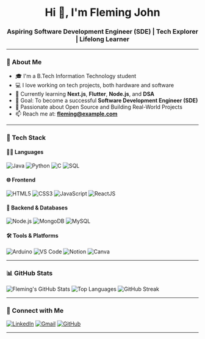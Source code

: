 <h1 align="center">Hi 👋, I'm Fleming John</h1>
<h3 align="center">Aspiring Software Development Engineer (SDE) | Tech Explorer | Lifelong Learner</h3>

---

### 💫 About Me
- 🎓 I'm a B.Tech Information Technology student  
- 💻 I love working on tech projects, both hardware and software  
- 🚀 Currently learning **Next.js**, **Flutter**, **Node.js**, and **DSA**  
- 🎯 Goal: To become a successful **Software Development Engineer (SDE)**  
- 🧠 Passionate about Open Source and Building Real-World Projects  
- 📫 Reach me at: **fleming@example.com**

---

### 💼 Tech Stack

#### 👨‍💻 Languages
![Java](https://img.shields.io/badge/Java-ED8B00?style=for-the-badge&logo=java&logoColor=white)
![Python](https://img.shields.io/badge/Python-14354C?style=for-the-badge&logo=python&logoColor=white)
![C](https://img.shields.io/badge/C-00599C?style=for-the-badge&logo=c&logoColor=white)
![SQL](https://img.shields.io/badge/SQL-336791?style=for-the-badge&logo=postgresql&logoColor=white)

#### 🌐 Frontend
![HTML5](https://img.shields.io/badge/HTML5-E34F26?style=for-the-badge&logo=html5&logoColor=white)
![CSS3](https://img.shields.io/badge/CSS3-1572B6?style=for-the-badge&logo=css3&logoColor=white)
![JavaScript](https://img.shields.io/badge/JavaScript-F7DF1E?style=for-the-badge&logo=javascript&logoColor=black)
![ReactJS](https://img.shields.io/badge/React-20232A?style=for-the-badge&logo=react&logoColor=61DAFB)

#### 🧰 Backend & Databases
![Node.js](https://img.shields.io/badge/Node.js-339933?style=for-the-badge&logo=nodedotjs&logoColor=white)
![MongoDB](https://img.shields.io/badge/MongoDB-4EA94B?style=for-the-badge&logo=mongodb&logoColor=white)
![MySQL](https://img.shields.io/badge/MySQL-005C84?style=for-the-badge&logo=mysql&logoColor=white)

#### 🛠️ Tools & Platforms
![Arduino](https://img.shields.io/badge/Arduino-00979D?style=for-the-badge&logo=arduino&logoColor=white)
![VS Code](https://img.shields.io/badge/VSCode-007ACC?style=for-the-badge&logo=visualstudiocode&logoColor=white)
![Notion](https://img.shields.io/badge/Notion-000000?style=for-the-badge&logo=notion&logoColor=white)
![Canva](https://img.shields.io/badge/Canva-00C4CC?style=for-the-badge&logo=canva&logoColor=white)

---

### 📊 GitHub Stats

![Fleming's GitHub Stats](https://github-readme-stats.vercel.app/api?username=FlemingJohn&show_icons=true&theme=radical)
![Top Languages](https://github-readme-stats.vercel.app/api/top-langs/?username=FlemingJohn&layout=compact&theme=radical)
![GitHub Streak](https://streak-stats.demolab.com?user=FlemingJohn&theme=radical)

---

### 🔗 Connect with Me

[![LinkedIn](https://img.shields.io/badge/LinkedIn-blue?style=for-the-badge&logo=linkedin&logoColor=white)](https://www.linkedin.com/in/fleming-john-0b4ab3263/)
[![Gmail](https://img.shields.io/badge/Gmail-D14836?style=for-the-badge&logo=gmail&logoColor=white)](mailto:flemhohn08@gmail.com)
[![GitHub](https://img.shields.io/badge/GitHub-100000?style=for-the-badge&logo=github&logoColor=white)](https://github.com/FlemingJohn)

---
